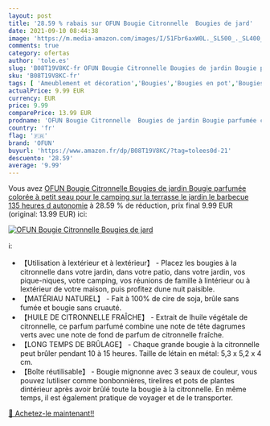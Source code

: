 ```yaml
---
layout: post
title: '28.59 % rabais sur OFUN Bougie Citronnelle  Bougies de jard'
date: 2021-09-10 08:44:38
image: 'https://m.media-amazon.com/images/I/51Fbr6axW0L._SL500_._SL400_.jpg'
comments: true
category: ofertas
author: 'tole.es'
slug: 'B08T19V8KC-fr OFUN Bougie Citronnelle Bougies de jardin Bougie parfumée...'
sku: 'B08T19V8KC-fr'
tags: [ 'Ameublement et décoration','Bougies','Bougies en pot','Bougies et bougeoirs','Cuisine et Maison','Décoration de la maison','ofun', ]
actualPrice: 9.99 EUR
currency: EUR
price: 9.99
comparePrice: 13.99 EUR
prodname: 'OFUN Bougie Citronnelle  Bougies de jardin Bougie parfumée colorée à petit seau pour le camping sur la terrasse  le jardin  le barbecue  135 heures d autonomie'
country: 'fr'
flag: '🇫🇷'
brand: 'OFUN'
buyurl: 'https://www.amazon.fr/dp/B08T19V8KC/?tag=tolees0d-21'
descuento: '28.59'
average: '9.99'
---
```


Vous avez [OFUN Bougie Citronnelle  Bougies de jardin Bougie parfumée colorée à petit seau pour le camping sur la terrasse  le jardin  le barbecue  135 heures d autonomie](https://www.amazon.fr/dp/B08T19V8KC/?tag=tolees0d-21)  à  28.59 % de réduction, prix final  9.99 EUR (original: 13.99 EUR) ici:

[![OFUN Bougie Citronnelle  Bougies de jard](https://m.media-amazon.com/images/I/51Fbr6axW0L._SL500_._SL400_.jpg)](https://www.amazon.fr/dp/B08T19V8KC/?tag=tolees0d-21)

ℹ️:

- 【Utilisation à lextérieur et à lextérieur】 - Placez les bougies à la citronnelle dans votre jardin, dans votre patio, dans votre jardin, vos pique-niques, votre camping, vos réunions de famille à lintérieur ou à lextérieur de votre maison, puis profitez dune nuit paisible.
- 【MATÉRIAU NATUREL】 - Fait à 100% de cire de soja, brûle sans fumée et bougie sans cruauté.
- 【HUILE DE CITRONNELLE FRAÎCHE】 - Extrait de lhuile végétale de citronnelle, ce parfum parfumé combine une note de tête dagrumes verts avec une note de fond de parfum de citronnelle fraîche.
- 【LONG TEMPS DE BRÛLAGE】 - Chaque grande bougie à la citronnelle peut brûler pendant 10 à 15 heures. Taille de létain en métal: 5,3 x 5,2 x 4 cm.
- 【Boîte réutilisable】 - Bougie mignonne avec 3 seaux de couleur, vous pouvez lutiliser comme bonbonnières, tirelires et pots de plantes dintérieur après avoir brûlé toute la bougie à la citronnelle. En même temps, il est également pratique de voyager et de le transporter.

[🛒 Achetez-le maintenant!!](https://www.amazon.fr/dp/B08T19V8KC/?tag=tolees0d-21)
